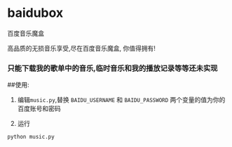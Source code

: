baidubox
========

百度音乐魔盒

高品质的无损音乐享受,尽在百度音乐魔盒, 你值得拥有!

### 只能下载我的歌单中的音乐,临时音乐和我的播放记录等等还未实现



##使用:

1. 编辑`music.py`,替换 `BAIDU_USERNAME` 和 `BAIDU_PASSWORD` 两个变量的值为你的百度账号和密码

2. 运行
```
python music.py
```

